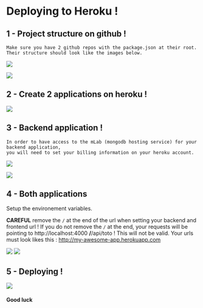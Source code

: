 # Deploying to Heroku !

## 1 - Project structure on github !

    Make sure you have 2 github repos with the package.json at their root.
    Their structure should look like the images below.

![](https://i.imgur.com/aSjfM6X.png)

![](https://i.imgur.com/MkP6tnz.png)

## 2 - Create 2 applications on heroku !

![](https://i.imgur.com/YqXQLOh.png)

## 3 - Backend application !

    In order to have access to the mLab (mongodb hosting service) for your backend application,
    you will need to set your billing information on your heroku account.

![](https://i.imgur.com/Sp8GRwF.png)

![](https://i.imgur.com/acBzo6R.png)

## 4 - Both applications

Setup the environement variables.

**CAREFUL** remove the `/` at the end of the url when setting your backend and frontend url !
If you do not remove the `/` at the end, your requests will be pointing to
http://localhost:4000 **/**/api/toto ! This will not be valid.
Your urls must look likes this : http://my-awesome-app.herokuapp.com

![](https://i.imgur.com/9zUFlAq.png)
![](https://i.imgur.com/iHBqCFh.png)

## 5 - Deploying !

![](https://i.imgur.com/zpZqsbh.png)

#### Good luck
